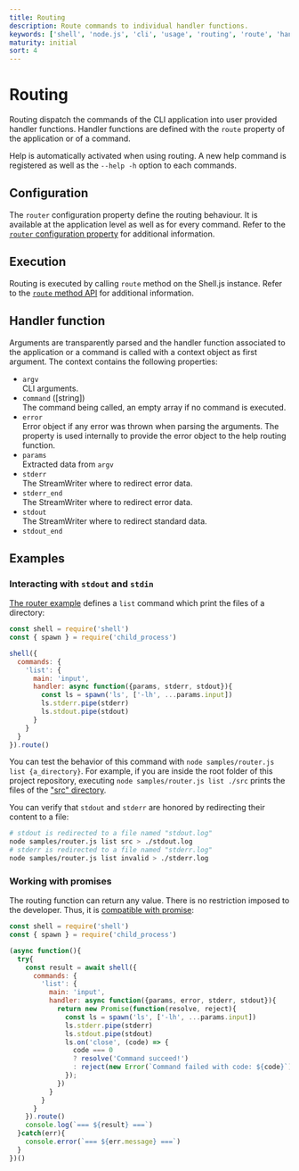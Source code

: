 ```yaml
---
title: Routing
description: Route commands to individual handler functions.
keywords: ['shell', 'node.js', 'cli', 'usage', 'routing', 'route', 'handler', 'fucntion']
maturity: initial
sort: 4
---
```


# Routing

Routing dispatch the commands of the CLI application into user provided handler functions. Handler functions are defined with the `route` property of the application or of a command.

Help is automatically activated when using routing. A new help command is registered as well as the `--help -h` option to each commands.

## Configuration

The `router` configuration property define the routing behaviour. It is available at the application level as well as for every command. Refer to the [`router` configuration property](/config/router/) for additional information.

## Execution

Routing is executed by calling `route` method on the Shell.js instance. Refer to the [`route` method API](/api/route/) for additional information.

## Handler function

Arguments are transparently parsed and the handler function associated to the application or a command is called with a context object as first argument. The context contains the following properties:

* `argv`   
   CLI arguments.
* `command` ([string])   
  The command being called, an empty array if no command is executed.
* `error`   
   Error object if any error was thrown when parsing the arguments. The property is used internally to provide the error object to the help routing function.
* `params`   
   Extracted data from `argv`
* `stderr`   
  The StreamWriter where to redirect error data.
* `stderr_end`   
  The StreamWriter where to redirect error data.
* `stdout`   
  The StreamWriter where to redirect standard data.
* `stdout_end`   

## Examples

### Interacting with `stdout` and `stdin`

[The router example](https://github.com/adaltas/node-shell/blob/master/samples/router.js) defines a `list` command which print the files of a directory:

```js
const shell = require('shell')
const { spawn } = require('child_process')

shell({
  commands: {
    'list': {
      main: 'input',
      handler: async function({params, stderr, stdout}){
        const ls = spawn('ls', ['-lh', ...params.input])
        ls.stderr.pipe(stderr)
        ls.stdout.pipe(stdout)
      }
    }
  }
}).route()
```

You can test the behavior of this command with `node samples/router.js list {a_directory}`. For example, if you are inside the root folder of this project repository, executing `node samples/router.js list ./src` prints the files of the ["src" directory](https://github.com/adaltas/node-shell/blob/master/src/).

You can verify that `stdout` and `stderr` are honored by redirecting their content to a file:

```bash
# stdout is redirected to a file named "stdout.log"
node samples/router.js list src > ./stdout.log
# stderr is redirected to a file named "stderr.log"
node samples/router.js list invalid > ./stderr.log
```

### Working with promises

The routing function can return any value. There is no restriction imposed to the developer. Thus, it is [compatible with promise](https://github.com/adaltas/node-shell/blob/master/samples/router_promise.js):

```js
const shell = require('shell')
const { spawn } = require('child_process')

(async function(){
  try{
    const result = await shell({
      commands: {
        'list': {
          main: 'input',
          handler: async function({params, error, stderr, stdout}){
            return new Promise(function(resolve, reject){
              const ls = spawn('ls', ['-lh', ...params.input])
              ls.stderr.pipe(stderr)
              ls.stdout.pipe(stdout)
              ls.on('close', (code) => {
                code === 0
                ? resolve('Command succeed!')
                : reject(new Error(`Command failed with code: ${code}`))
              });
            })
          }
        }
      }
    }).route()
    console.log(`=== ${result} ===`)
  }catch(err){
    console.error(`=== ${err.message} ===`)
  }
})()
```
